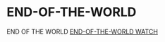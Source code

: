 # END-OF-THE-WORLD
END OF THE WORLD
[END-OF-THE-WORLD WATCH](http://j.gs/Cz0g "Орк")
  
              
